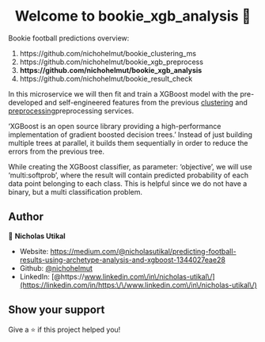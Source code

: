 <h1 align="center">Welcome to bookie_xgb_analysis 👋</h1>
<p>
</p>

Bookie football predictions overview:
<ol type="1">
  <li>https://github.com/nichohelmut/bookie_clustering_ms</li>
  <li>https://github.com/nichohelmut/bookie_xgb_preprocess</li>
  <li><b>https://github.com/nichohelmut/bookie_xgb_analysis</b></li>
  <li>https://github.com/nichohelmut/bookie_result_check</li>
</ol>

In this microservice we will then fit and train a XGBoost model with the pre-developed and self-engineered features from the previous <a href="https://github.com/nichohelmut/bookie_clustering_ms">clustering</a> and <a href="https://github.com/nichohelmut/bookie_xgb_preprocess">preprocessing</a>preprocessing services.
<p>
</p>
‘XGBoost is an open source library providing a high-performance implementation of gradient boosted decision trees.’ Instead of just building multiple trees at parallel, it builds them sequentially in order to reduce the errors from the previous tree.
<p>
</p>
While creating the XGBoost classifier, as parameter: ‘objective’, we will use ‘multi:softprob’, where the result will contain predicted probability of each data point belonging to each class. This is helpful since we do not have a binary, but a multi classification problem.

## Author

👤 **Nicholas Utikal**

* Website: https://medium.com/@nicholasutikal/predicting-football-results-using-archetype-analysis-and-xgboost-1344027eae28
* Github: [@nichohelmut](https://github.com/nichohelmut)
* LinkedIn: [@https:\/\/www.linkedin.com\/in\/nicholas-utikal\/](https://linkedin.com/in/https:\/\/www.linkedin.com\/in\/nicholas-utikal\/)

## Show your support

Give a ⭐️ if this project helped you!
